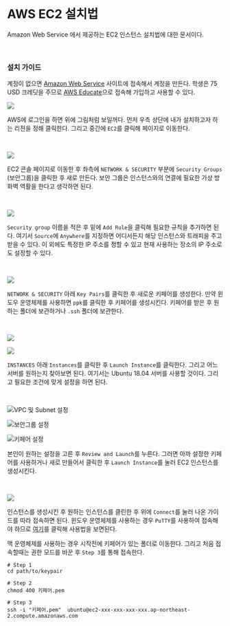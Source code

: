 AWS EC2 설치법
================

Amazon Web Service 에서 제공하는 EC2 인스턴스 설치법에 대한 문서이다.

<br>

### 설치 가이드

계정이 없으면 [Amazon Web Service](https://aws.amazon.com/) 사이트에 접속해서 계정을 만든다.
학생은 75 USD 크레딧을 주므로 [AWS
Educate](https://aws.amazon.com/education/awseducate/)으로 접속해 가입하고 사용할 수
있다.

![](pics/ec2/one.png)

AWS에 로그인을 하면 위에 그림처럼 보일꺼다. 먼저 우측 상단에 내가 설치하고자 하는 리젼을 정해 클릭한다. 그리고 중간에
`EC2`를 클릭해 페이지로 이동한다.

<br>

![](pics/ec2/two.png)

EC2 콘솔 페이지로 이동한 후 좌측에 `NETWORK & SECURITY` 부분에 `Security Groups` (보안그룹)을
클릭한 후 새로 만든다. 보안 그룹은 인스턴스와의 연결에 필요한 가상 방화벽 역활을 한다고 생각하면 된다.

<br>

![](pics/ec2/three.png)

`Security group` 이름을 적은 후 밑에 `Add Rule`을 클릭해 필요한 규칙을 추가하면 된다. 여기서
`Source`에 `Anywhere`를 지정하면 어디서든지 해당 인스턴스와 트래피을 주고 받을 수 있다. 이 외에도 특정한 IP
주소를 정할 수 있고 현재 사용하는 장소의 IP 주소로도 설정할 수 있다.

<br>

![](pics/ec2/four.png)

`NETWORK & SECURITY` 아래 `Key Pairs`를 클릭한 후 새로운 키페어를 생성한다. 만약 윈도우 운영체제를
사용하면 `ppk`를 클릭한 후 키페어를 생성시킨다. 키페어를 받은 후 원하는 폴더에 보관하거나 `.ssh` 폴더에
보관한다.

<br>

![](pics/ec2/five.png)

![](pics/ec2/six.png)

`INSTANCES` 아래 `Instances`를 클릭한 후 `Launch Instance`를 클릭한다. 그리고 어느 서버를
원하는지 찾아보면 된다. 여기서는 Ubuntu 18.04 서버를 사용할 것이다. 그리고 필요한 조건에 맞게 설정을 하면
된다.

<br>

![VPC 및 Subnet 설정](pics/ec2/seven.png)

![보안그룹 설정](pics/ec2/eight.png)

![키페어 설정](pics/ec2/nine.png)

본인이 원하는 설정을 고른 후 `Review and Launch`를 누른다. 그러면 아까 설정한 키페어를 사용하거나 새로 만들어서
클릭한 후 `Launch Instance`를 눌러 EC2 인스턴스를 생성시킨다.

<br>

![](pics/ec2/ten.png)

인스턴스를 생성시킨 후 원하는 인스턴스를 클린한 후 위에 `Connect`를 눌러 나온 가이드를 따라 접속하면 된다. 윈도우
운영체제를 사용하는 경우 `PuTTY`를 사용하여 접속해야 하므로
[여기](https://docs.aws.amazon.com/AWSEC2/latest/UserGuide/putty.html)를
클릭해 사용법을 보면된다.

맥 운영체제를 사용하는 경우 시작전에 키페어가 있는 폴더로 이동한다. 그리고 처음 접속할때는 권한 모드를 바꾼 후
`Step 3`를 통해 접속한다.

    # Step 1
    cd path/to/keypair
    
    # Step 2
    chmod 400 키페어.pem
    
    # Step 3
    ssh -i "키페어.pem"  ubuntu@ec2-xxx-xxx-xxx-xxx.ap-northeast-2.compute.amazonaws.com
